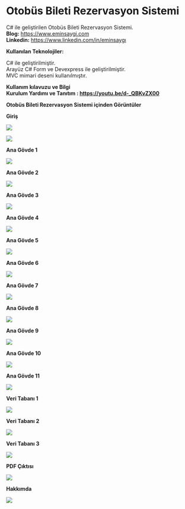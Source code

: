 # Otobüs Bileti Rezervasyon Sistemi
C# ile geliştirilen Otobüs Bileti Rezervasyon Sistemi.<br><b>Blog:</b> https://www.eminsaygi.com <br><b> Linkedin:</b> https://www.linkedin.com/in/eminsaygı

<b> Kullanılan Teknolojiler: </b>

C#  ile geliştirilmiştir.<br>
Arayüz C# Form ve Devexpress ile geliştirilmiştir.<br>
MVC mimari deseni kullanılmıştır.<br>

<b>Kullanım kılavuzu ve Bilgi <br>
<b>Kurulum Yardımı ve Tanıtım : https://youtu.be/d-_QBKvZX00
  
<b>Otobüs Bileti Rezervasyon Sistemi içinden Görüntüler</b>

<b>Giriş</b>

<img src="https://github.com/eminsaygi/OtobusBiletiRezervasyon/blob/main/img/giris.jpg"></a>

<b></b>

<img src="https://github.com/eminsaygi/OtobusBiletiRezervasyon/blob/main/img/splash.jpg"></a>

<b>Ana Gövde 1</b>

<img src="https://github.com/eminsaygi/OtobusBiletiRezervasyon/blob/main/img/ekran1.jpg"></a>

<b>Ana Gövde 2</b>

<img src="https://github.com/eminsaygi/OtobusBiletiRezervasyon/blob/main/img/ekran2.jpg"></a>

<b>Ana Gövde 3</b>

<img src="https://github.com/eminsaygi/OtobusBiletiRezervasyon/blob/main/img/ekran3.jpg"></a>

<b>Ana Gövde 4</b>

<img src="https://github.com/eminsaygi/OtobusBiletiRezervasyon/blob/main/img/ekran4.jpg"></a>

<b>Ana Gövde 5</b>

<img src="https://github.com/eminsaygi/OtobusBiletiRezervasyon/blob/main/img/ekran5.jpg"></a>

<b>Ana Gövde 6</b>

<img src="https://github.com/eminsaygi/OtobusBiletiRezervasyon/blob/main/img/ekran6.jpg"></a>

<b>Ana Gövde 7</b>

<img src="https://github.com/eminsaygi/OtobusBiletiRezervasyon/blob/main/img/ekran7.jpg"></a>

<b>Ana Gövde 8</b>

<img src="https://github.com/eminsaygi/OtobusBiletiRezervasyon/blob/main/img/ekran8.jpg"></a>

<b>Ana Gövde 9</b>

<img src="https://github.com/eminsaygi/OtobusBiletiRezervasyon/blob/main/img/ekran9.jpg"></a>

<b>Ana Gövde 10</b>

<img src="https://github.com/eminsaygi/OtobusBiletiRezervasyon/blob/main/img/ekran10.jpg"></a>

<b>Ana Gövde 11</b>

<img src="https://github.com/eminsaygi/OtobusBiletiRezervasyon/blob/main/img/ekran11.jpg"></a>

<b>Veri Tabanı 1</b>

<img src="https://github.com/eminsaygi/OtobusBiletiRezervasyon/blob/main/img/ekran12.jpg"></a>

<b>Veri Tabanı 2</b>

<img src="https://github.com/eminsaygi/OtobusBiletiRezervasyon/blob/main/img/ekran13.jpg"></a>


<b>Veri Tabanı 3</b>

<img src="https://github.com/eminsaygi/OtobusBiletiRezervasyon/blob/main/img/ekran15.jpg"></a>


<b>PDF Çıktısı</b>

<img src="https://github.com/eminsaygi/OtobusBiletiRezervasyon/blob/main/img/ekran16.jpg"></a>

<b>Hakkımda</b>

<img src="https://github.com/eminsaygi/OtobusBiletiRezervasyon/blob/main/img/hakkimda.jpg"></a>
